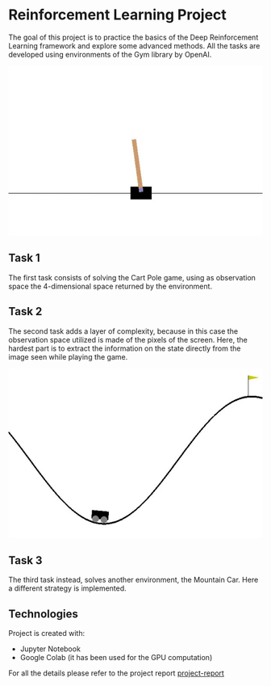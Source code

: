 # Reinforcement Learning Project
The goal of this project is to practice the basics of the Deep Reinforcement Learning framework and explore some advanced methods. All the tasks are developed using environments of the Gym library by OpenAI.

![cart-pole](https://raw.githubusercontent.com/davidegarbelotto/Deep-Reinforcement-Learning-Project/main/images/cart-pole.jpg)

## Task 1
The first task consists of solving the Cart Pole game, using as observation space the 4-dimensional space returned by the environment.

## Task 2
The second task adds a layer of complexity, because in this case the observation space utilized is made of the pixels of the screen. Here, the hardest part is to extract the information
on the state directly from the image seen while playing the game.

![mountain-car](https://raw.githubusercontent.com/davidegarbelotto/Deep-Reinforcement-Learning-Project/main/images/mountain-car.jpg)

## Task 3
The third task instead, solves another environment, the Mountain Car. Here a different strategy is implemented.

## Technologies
Project is created with:
* Jupyter Notebook
* Google Colab (it has been used for the GPU computation)

For all the details please refer to the project report [project-report](project-report.pdf)
